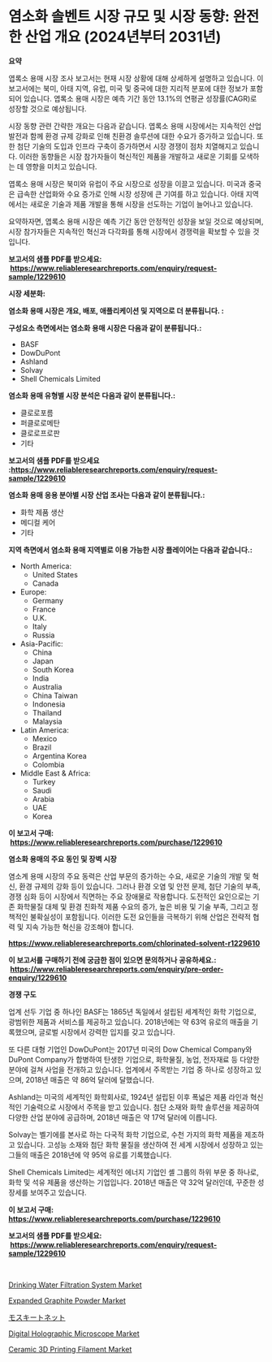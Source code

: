 <p><h1>염소화 솔벤트 시장 규모 및 시장 동향: 완전한 산업 개요 (2024년부터 2031년)</h1></p><p><strong>요약</strong></p>
<p><p>엽록소 용매 시장 조사 보고서는 현재 시장 상황에 대해 상세하게 설명하고 있습니다. 이 보고서에는 북미, 아태 지역, 유럽, 미국 및 중국에 대한 지리적 분포에 대한 정보가 포함되어 있습니다. 엽록소 용매 시장은 예측 기간 동안 13.1%의 연평균 성장률(CAGR)로 성장할 것으로 예상됩니다.</p><p>시장 동향 관련 간략한 개요는 다음과 같습니다. 엽록소 용매 시장에서는 지속적인 산업 발전과 함께 환경 규제 강화로 인해 친환경 솔루션에 대한 수요가 증가하고 있습니다. 또한 첨단 기술의 도입과 인프라 구축이 증가하면서 시장 경쟁이 점차 치열해지고 있습니다. 이러한 동향들은 시장 참가자들이 혁신적인 제품을 개발하고 새로운 기회를 모색하는 데 영향을 미치고 있습니다.</p><p>엽록소 용매 시장은 북미와 유럽이 주요 시장으로 성장을 이끌고 있습니다. 미국과 중국은 급속한 산업화와 수요 증가로 인해 시장 성장에 큰 기여를 하고 있습니다. 아태 지역에서는 새로운 기술과 제품 개발을 통해 시장을 선도하는 기업이 늘어나고 있습니다.</p><p>요약하자면, 엽록소 용매 시장은 예측 기간 동안 안정적인 성장을 보일 것으로 예상되며, 시장 참가자들은 지속적인 혁신과 다각화를 통해 시장에서 경쟁력을 확보할 수 있을 것입니다.</p></p>
<p><strong>보고서의 샘플 PDF를 받으세요: &nbsp;<a href="https://www.reliableresearchreports.com/enquiry/request-sample/1229610">https://www.reliableresearchreports.com/enquiry/request-sample/1229610</a></strong></p>
<p><strong>시장 세분화:</strong></p>
<p><strong> 염소화 용매 시장은 개요, 배포, 애플리케이션 및 지역으로 더 분류됩니다. :</strong></p>
<p><strong>구성요소 측면에서는 염소화 용매 시장은 다음과 같이 분류됩니다.:</strong></p>
<p><ul><li>BASF</li><li>DowDuPont</li><li>Ashland</li><li>Solvay</li><li>Shell Chemicals Limited</li></ul></p>
<p><strong> 염소화 용매 유형별 시장 분석은 다음과 같이 분류됩니다.:</strong></p>
<p><ul><li>클로로포름</li><li>퍼클로로메탄</li><li>클로로프로판</li><li>기타</li></ul></p>
<p><strong>보고서의 샘플 PDF를 받으세요 :<a href="https://www.reliableresearchreports.com/enquiry/request-sample/1229610">https://www.reliableresearchreports.com/enquiry/request-sample/1229610</a></strong></p>
<p><strong> 염소화 용매 응용 분야별 시장 산업 조사는 다음과 같이 분류됩니다.:</strong></p>
<p><ul><li>화학 제품 생산</li><li>메디컬 케어</li><li>기타</li></ul></p>
<p><strong>지역 측면에서 염소화 용매 지역별로 이용 가능한 시장 플레이어는 다음과 같습니다.:</strong></p>
<p><ul>
    <li>
        North America:
        <ul>
            <li>United States</li>
            <li>Canada</li>
        </ul>
    </li>
    <li>
        Europe:
        <ul>
            <li>Germany</li>
            <li>France</li>
            <li>U.K.</li>
            <li>Italy</li>
            <li>Russia</li>
        </ul>
    </li>
    <li>
        Asia-Pacific:
        <ul>
            <li>China</li>
            <li>Japan</li>
            <li>South Korea</li>
            <li>India</li>
            <li>Australia</li>
            <li>China Taiwan</li>
            <li>Indonesia</li>
            <li>Thailand</li>
            <li>Malaysia</li>
        </ul>
    </li>
    <li>
        Latin America:
        <ul>
            <li>Mexico</li>
            <li>Brazil</li>
            <li>Argentina Korea</li>
            <li>Colombia</li>
        </ul>
    </li>
    <li>
        Middle East & Africa:
        <ul>
            <li>Turkey</li>
            <li>Saudi</li>
            <li>Arabia</li>
            <li>UAE</li>
            <li>Korea</li>
        </ul>
    </li>
    </ul></p>
<p><strong>이 보고서 구매: &nbsp;<a href="https://www.reliableresearchreports.com/purchase/1229610">https://www.reliableresearchreports.com/purchase/1229610</a></strong></p>
<p><strong>염소화 용매의 주요 동인 및 장벽 시장</strong></p>
<p><p>염소계 용매 시장의 주요 동력은 산업 부문의 증가하는 수요, 새로운 기술의 개발 및 혁신, 환경 규제의 강화 등이 있습니다. 그러나 환경 오염 및 안전 문제, 첨단 기술의 부족, 경쟁 심화 등이 시장에서 직면하는 주요 장애물로 작용합니다. 도전적인 요인으로는 기존 화학물질 대체 및 환경 친화적 제품 수요의 증가, 높은 비용 및 기술 부족, 그리고 정책적인 불확실성이 포함됩니다. 이러한 도전 요인들을 극복하기 위해 산업은 전략적 협력 및 지속 가능한 혁신을 강조해야 합니다.</p></p>
<p><strong><a href="https://www.reliableresearchreports.com/chlorinated-solvent-r1229610">https://www.reliableresearchreports.com/chlorinated-solvent-r1229610</a></strong></p>
<p><strong>이 보고서를 구매하기 전에 궁금한 점이 있으면 문의하거나 공유하세요.: &nbsp;<a href="https://www.reliableresearchreports.com/enquiry/pre-order-enquiry/1229610">https://www.reliableresearchreports.com/enquiry/pre-order-enquiry/1229610</a></strong></p>
<p><strong>경쟁 구도</strong></p>
<p><p>업계 선두 기업 중 하나인 BASF는 1865년 독일에서 설립된 세계적인 화학 기업으로, 광범위한 제품과 서비스를 제공하고 있습니다. 2018년에는 약 63억 유로의 매출을 기록했으며, 글로벌 시장에서 강력한 입지를 갖고 있습니다.</p><p>또 다른 대형 기업인 DowDuPont는 2017년 미국의 Dow Chemical Company와 DuPont Company가 합병하여 탄생한 기업으로, 화학물질, 농업, 전자재료 등 다양한 분야에 걸쳐 사업을 전개하고 있습니다. 업계에서 주목받는 기업 중 하나로 성장하고 있으며, 2018년 매출은 약 86억 달러에 달했습니다.</p><p>Ashland는 미국의 세계적인 화학회사로, 1924년 설립된 이후 폭넓은 제품 라인과 혁신적인 기술력으로 시장에서 주목을 받고 있습니다. 첨단 소재와 화학 솔루션을 제공하여 다양한 산업 분야에 공급하며, 2018년 매출은 약 17억 달러에 이릅니다.</p><p>Solvay는 벨기에를 본사로 하는 다국적 화학 기업으로, 수천 가지의 화학 제품을 제조하고 있습니다. 고성능 소재와 첨단 화학 물질을 생산하여 전 세계 시장에서 성장하고 있는 그들의 매출은 2018년에 약 95억 유로를 기록했습니다.</p><p>Shell Chemicals Limited는 세계적인 에너지 기업인 셸 그룹의 하위 부문 중 하나로, 화학 및 석유 제품을 생산하는 기업입니다. 2018년 매출은 약 32억 달러인데, 꾸준한 성장세를 보여주고 있습니다.</p></p>
<p><strong>이 보고서 구매: &nbsp; <a href="https://www.reliableresearchreports.com/purchase/1229610">https://www.reliableresearchreports.com/purchase/1229610</a></strong></p>
<p><strong>보고서의 샘플 PDF를 받으세요: &nbsp;<a href="https://www.reliableresearchreports.com/enquiry/request-sample/1229610">https://www.reliableresearchreports.com/enquiry/request-sample/1229610</a></strong><strong></strong></p>
<p>&nbsp;</p>
<p><p><a href="https://view.publitas.com/reportprime-1/drinking-water-filtration-system-market-comprehensive-assessment-by-type-application-and-geography/">Drinking Water Filtration System Market</a></p><p><a href="https://issuu.com/reportprime-2/docs/expanded-graphite-powder-market-size-2030.pptx">Expanded Graphite Powder Market</a></p><p><a href="https://github.com/moulafa/Market-Research-Report-List-1/blob/main/493514331931.md">モスキートネット</a></p><p><a href="https://github.com/rahu1506/Market-Research-Report-List-4/blob/main/digital-holographic-microscope-market.md">Digital Holographic Microscope Market</a></p><p><a href="https://issuu.com/reportprime-2/docs/ceramic-3d-printing-filament-market-size-2030.pptx">Ceramic 3D Printing Filament Market</a></p></p>